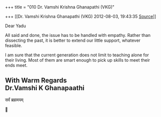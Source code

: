 +++
title = "010 Dr. Vamshi Krishna Ghanapathi (VKG)"

+++
[[Dr. Vamshi Krishna Ghanapathi (VKG)	2012-08-03, 19:43:35 [Source](https://groups.google.com/g/bvparishat/c/lERFrJXLxdk)]]



Dear Yadu

  

All said and done, the issue has to be handled with empathy. Rather than dissecting the past, it is better to extend our little support, whatever feasible.



I am sure that the current generation does not limit to teaching alone for their living. Most of them are smart enough to pick up skills to meet their ends meet.  
  
With Warm Regards  
Dr.Vamshi K Ghanapaathi  
---------------------  
सर्वं ब्रह्ममयम्



